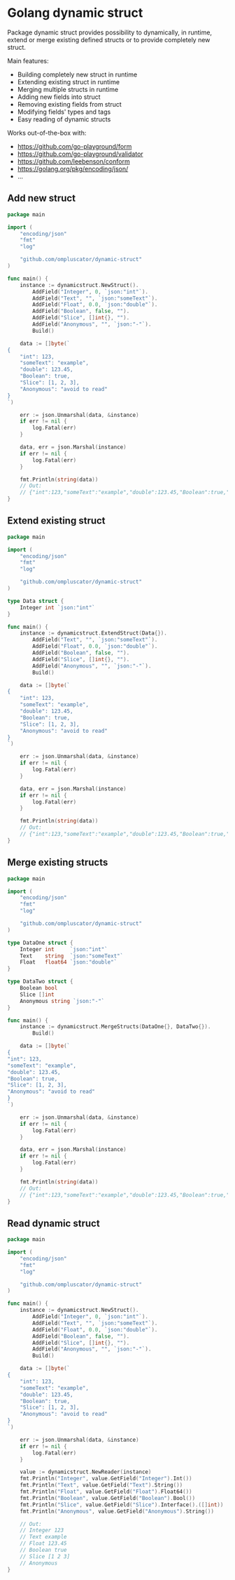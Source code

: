 # Golang dynamic struct

Package dynamic struct provides possibility to dynamically, in runtime,
extend or merge existing defined structs or to provide completely new struct.

Main features:
* Building completely new struct in runtime
* Extending existing struct in runtime
* Merging multiple structs in runtime
* Adding new fields into struct
* Removing existing fields from struct
* Modifying fields' types and tags
* Easy reading of dynamic structs

Works out-of-the-box with:
* https://github.com/go-playground/form
* https://github.com/go-playground/validator
* https://github.com/leebenson/conform
* https://golang.org/pkg/encoding/json/
* ...

## Add new struct
```go
package main

import (
	"encoding/json"
	"fmt"
	"log"

	"github.com/ompluscator/dynamic-struct"
)

func main() {
	instance := dynamicstruct.NewStruct().
		AddField("Integer", 0, `json:"int"`).
		AddField("Text", "", `json:"someText"`).
		AddField("Float", 0.0, `json:"double"`).
		AddField("Boolean", false, "").
		AddField("Slice", []int{}, "").
		AddField("Anonymous", "", `json:"-"`).
		Build()

	data := []byte(`
{
    "int": 123,
    "someText": "example",
    "double": 123.45,
    "Boolean": true,
    "Slice": [1, 2, 3],
    "Anonymous": "avoid to read"
}
`)

	err := json.Unmarshal(data, &instance)
	if err != nil {
		log.Fatal(err)
	}

	data, err = json.Marshal(instance)
	if err != nil {
		log.Fatal(err)
	}

	fmt.Println(string(data))
	// Out:
	// {"int":123,"someText":"example","double":123.45,"Boolean":true,"Slice":[1,2,3]}
}
```

## Extend existing struct
```go
package main

import (
	"encoding/json"
	"fmt"
	"log"

	"github.com/ompluscator/dynamic-struct"
)

type Data struct {
	Integer int `json:"int"`
}

func main() {
	instance := dynamicstruct.ExtendStruct(Data{}).
		AddField("Text", "", `json:"someText"`).
		AddField("Float", 0.0, `json:"double"`).
		AddField("Boolean", false, "").
		AddField("Slice", []int{}, "").
		AddField("Anonymous", "", `json:"-"`).
		Build()

	data := []byte(`
{
    "int": 123,
    "someText": "example",
    "double": 123.45,
    "Boolean": true,
    "Slice": [1, 2, 3],
    "Anonymous": "avoid to read"
}
`)

	err := json.Unmarshal(data, &instance)
	if err != nil {
		log.Fatal(err)
	}

	data, err = json.Marshal(instance)
	if err != nil {
		log.Fatal(err)
	}

	fmt.Println(string(data))
	// Out:
	// {"int":123,"someText":"example","double":123.45,"Boolean":true,"Slice":[1,2,3]}
}
```

## Merge existing structs
```go
package main

import (
	"encoding/json"
	"fmt"
	"log"

	"github.com/ompluscator/dynamic-struct"
)

type DataOne struct {
	Integer int     `json:"int"`
	Text    string  `json:"someText"`
	Float   float64 `json:"double"`
}

type DataTwo struct {
	Boolean bool
	Slice []int
	Anonymous string `json:"-"`
}

func main() {
	instance := dynamicstruct.MergeStructs(DataOne{}, DataTwo{}).
		Build()

	data := []byte(`
{
"int": 123,
"someText": "example",
"double": 123.45,
"Boolean": true,
"Slice": [1, 2, 3],
"Anonymous": "avoid to read"
}
`)

	err := json.Unmarshal(data, &instance)
	if err != nil {
		log.Fatal(err)
	}

	data, err = json.Marshal(instance)
	if err != nil {
		log.Fatal(err)
	}

	fmt.Println(string(data))
	// Out:
	// {"int":123,"someText":"example","double":123.45,"Boolean":true,"Slice":[1,2,3]}
}
```

## Read dynamic struct

```go
package main

import (
	"encoding/json"
	"fmt"
	"log"

	"github.com/ompluscator/dynamic-struct"
)

func main() {
	instance := dynamicstruct.NewStruct().
		AddField("Integer", 0, `json:"int"`).
		AddField("Text", "", `json:"someText"`).
		AddField("Float", 0.0, `json:"double"`).
		AddField("Boolean", false, "").
		AddField("Slice", []int{}, "").
		AddField("Anonymous", "", `json:"-"`).
		Build()

	data := []byte(`
{
    "int": 123,
    "someText": "example",
    "double": 123.45,
    "Boolean": true,
    "Slice": [1, 2, 3],
    "Anonymous": "avoid to read"
}
`)

	err := json.Unmarshal(data, &instance)
	if err != nil {
		log.Fatal(err)
	}

	value := dynamicstruct.NewReader(instance)
	fmt.Println("Integer", value.GetField("Integer").Int())
	fmt.Println("Text", value.GetField("Text").String())
	fmt.Println("Float", value.GetField("Float").Float64())
	fmt.Println("Boolean", value.GetField("Boolean").Bool())
	fmt.Println("Slice", value.GetField("Slice").Interface().([]int))
	fmt.Println("Anonymous", value.GetField("Anonymous").String())

	// Out:
	// Integer 123
	// Text example
	// Float 123.45
	// Boolean true
	// Slice [1 2 3]
	// Anonymous
}
```